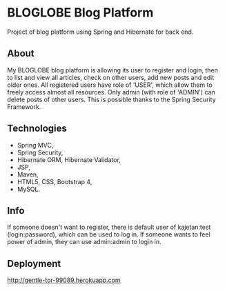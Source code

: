 # BLOGLOBE Blog Platform

Project of blog platform using Spring and Hibernate for back end.

## About 
My BLOGLOBE blog platform is allowing its user to register and login, then to list and view all articles, check on other users, add new posts and edit older ones. All registered users have role of 'USER', which allow them to freely access almost all resources. Only admin (with role of 'ADMIN') can delete posts of other users. This is possible thanks to the Spring Security Framework. 

## Technologies
* Spring MVC,
* Spring Security,
* Hibernate ORM, Hibernate Validator,
* JSP,
* Maven,
* HTML5, CSS, Bootstrap 4,
* MySQL.

## Info
If someone doesn't want to register, there is default user of kajetan:test (login:password), which can be used to log in. If someone wants to feel power of admin, they can use admin:admin to login in. 

## Deployment
http://gentle-tor-99089.herokuapp.com